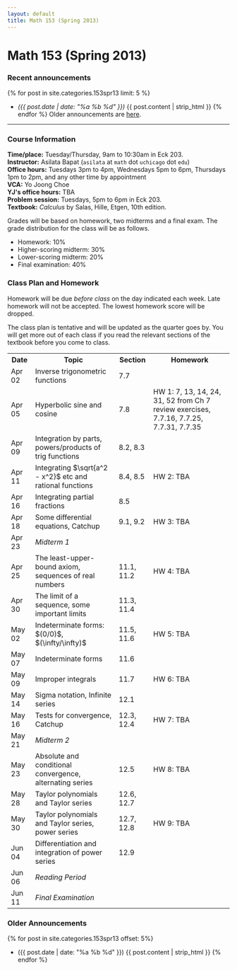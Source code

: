 ```yaml
---
layout: default
title: Math 153 (Spring 2013)
---
```


# Math 153 (Spring 2013)

### Recent announcements
{% for post in site.categories.153spr13 limit: 5 %}
* _({{ post.date | date: "%a %b %d" }})_ {{ post.content | strip_html }}
{% endfor %}
Older announcements are [here](#older-announcements).

----
### Course Information
**Time/place:** Tuesday/Thursday, 9am to 10:30am in Eck 203.  
**Instructor:** Asilata Bapat (`asilata` at `math` dot `uchicago` dot `edu`)  
**Office hours:** Tuesdays 3pm to 4pm, Wednesdays 5pm to 6pm, Thursdays 1pm to 2pm, and any other time by appointment  
**VCA:** Yo Joong Choe  
**YJ's office hours:** TBA  
**Problem session:** Tuesdays, 5pm to 6pm in Eck 203.  
**Textbook:** _Calculus_ by Salas, Hille, Etgen, 10th edition.  

Grades will be based on homework, two midterms and a final exam. The grade distribution for the class will be as follows.

* Homework: 10%
* Higher-scoring midterm: 30%
* Lower-scoring midterm: 20%
* Final examination: 40%

### Class Plan and Homework
Homework will be due _before class_ on the day indicated each week. Late homework will not be accepted. The lowest homework score will be dropped.

The class plan is tentative and will be updated as the quarter goes by. You will get more out of each class if you read the relevant sections of the textbook before you come to class.

<table class="classplan">
<tr>
<th>Date</th>
<th>Topic</th>
<th>Section</th>
<th>Homework</th>
</tr>

<tr>
<td>Apr 02</td>
<td>Inverse trigonometric functions</td>
<td>7.7</td>
<td></td>
 </tr>

 <tr>
 <td>Apr 05</td>
 <td>Hyperbolic sine and cosine</td>
 <td>7.8</td>
 <td>HW 1: 7, 13, 14, 24, 31, 52 from Ch 7 review exercises, 7.7.16, 7.7.25, 7.7.31, 7.7.35</td>
</tr>

<tr>
<td>Apr 09</td>
<td>Integration by parts, powers/products of trig functions</td>
<td>8.2, 8.3</td>
<td></td>
</tr>

<tr>
<td>Apr 11</td>
<td>Integrating $\sqrt{a^2 - x^2}$ etc and rational functions</td>
<td>8.4, 8.5</td>
<td>HW 2: TBA</td>
</tr>

<tr>
<td>Apr 16</td>
<td>Integrating partial fractions</td>
<td>8.5</td>
<td></td>
</tr>

<tr>
<td>Apr 18</td>
<td>Some differential equations, Catchup</td>
<td>9.1, 9.2</td>
<td>HW 3: TBA</td>
</tr>

<tr>
<td>Apr 23</td>
<td><em>Midterm 1</em></td>
<td></td>
<td></td>
</tr>

<tr>
<td>Apr 25</td>
<td>The least-upper-bound axiom, sequences of real numbers</td>
<td>11.1, 11.2</td>
<td>HW 4: TBA</td>
</tr>

<tr>
<td>Apr 30</td>
<td>The limit of a sequence, some important limits</td>
<td>11.3, 11.4</td>
<td></td>
</tr>

<tr>
<td>May 02</td>
<td>Indeterminate forms: $(0/0)$, $(\infty/\infty)$</td>
<td>11.5, 11.6</td>
<td>HW 5: TBA</td>
</tr>

<tr>
<td>May 07</td>
<td>Indeterminate forms</td>
<td>11.6</td>
<td></td>
</tr>

<tr>
<td>May 09</td>
<td>Improper integrals</td>
<td>11.7</td>
<td>HW 6: TBA</td>
</tr>

<tr>
<td>May 14</td>
<td>Sigma notation, Infinite series</td>
<td>12.1</td>
<td></td>
</tr>

<tr>
<td>May 16</td>
<td>Tests for convergence, Catchup</td>
<td>12.3, 12.4</td>
<td>HW 7: TBA</td>
</tr>

<tr>
<td>May 21</td>
<td><em>Midterm 2</em></td>
<td></td>
<td></td>
</tr>

<tr>
<td>May 23</td>
<td>Absolute and conditional convergence, alternating series</td>
<td>12.5</td>
<td>HW 8: TBA</td>
</tr>

<tr>
<td>May 28</td>
<td>Taylor polynomials and Taylor series</td>
<td>12.6, 12.7</td>
<td></td>
</tr>

<tr>
<td>May 30</td>
<td>Taylor polynomials and Taylor series, power series</td>
<td>12.7, 12.8</td>
<td>HW 9: TBA</td>
</tr>

<tr>
<td>Jun 04</td>
<td>Differentiation and integration of power series</td>
<td>12.9</td>
<td></td>
</tr>

<tr>
<td>Jun 06</td>
<td><em>Reading Period</em></td>
<td></td>
<td></td>
</tr>

<tr>
<td>Jun 11</td>
<td><em>Final Examination</em></td>
<td></td>
<td></td>
</tr>
</table> 

### Older Announcements
{% for post in site.categories.153spr13 offset: 5%}
* ({{ post.date | date: "%a %b %d" }}) {{ post.content | strip_html }}
{% endfor %}
